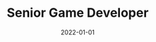 ---
date: 2022-01-01
year: 2022
title: Senior Game Developer
customer: Inno Games
project: Rise of Cultures
image: "/assets/images/roc.jpg"
description: Civilisation building game. I was responsible for build pipeline to deploy the web version. Additionally, I optimized memory consumption and loading times for the web.
projectLink: Rise of Cultures - Browser 
projectLinkSrc: https://eu-play.riseofcultures.com/
tech: groovy, jenkins, javaScript
---